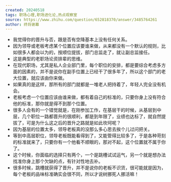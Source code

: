 ```yaml
---
created: 20240518
tags: 职场心理,职场进化论,热点观察室
source: https://www.zhihu.com/question/652818370/answer/3485764261
author: 终将谢幕
---
```

- 我觉得你的晋升与否，跟是否有空降基本上没有任何关系。
- 因为领导或老板考虑某个位置应该要谁来做，从来都没有一个默认的规则，比如很多人都会以为的，按顺位提拔，部门总监走了，就让副总监接任。
- 这是典型的老职场论资排辈的思维。
- 在现代职场，尤其是私人企业部门里，每个职位的安排，都是要综合考虑多方面的因素的，并不是说你在副手位置上已经干了很多年了，所以这个部门的老大位置，就应该由你来做。
- 如果真的是这样，那所有的部门就都是一堆老人把持着了，年轻人完全没有机会。
- 老板考虑一个位置应该由谁来做，都有着自己的标准的，只要你身上没有符合他的标准，那你就是得不到那个位置。
- 很多人会有的一个错觉就是，在刚参加工作，在基层干的时候，从基层到中层，几个职位一路都晋升的很顺利，都是到年限了，业绩也达标了，就自然提拔了，可是为什么这之后的晋升之路就是如此坎坷呢？
- 因为基层的位置太多，领导老板真的没那么多心思去挨个儿过问把关。
- 等到中高层职位，领导老板既能看得到了，又能管得比较多了，于是各种苛刻的标准就来了，只要你有一个他看不顺眼的，那对不起，这个位置就不属于你了。
- 这个时候，你面临的选择只有两个，一个是跳槽试试运气，另一个就是想办法找准你身上那个欠缺的点，有针对性地去补。
- 很多时候，跳槽就获得了晋升，并不是说你的老板不识货，很可能就是因为，每个老板的品味标准确实会很不同，所以才说树挪死人挪活嘛！
